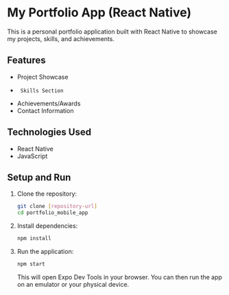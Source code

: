 # My Portfolio App (React Native)

This is a personal portfolio application built with React Native to showcase my projects, skills, and achievements.

## Features

*   Project Showcase
*      Skills Section
*   Achievements/Awards
*   Contact Information

## Technologies Used

*   React Native
*   JavaScript

## Setup and Run

1.  Clone the repository:
    ```bash
    git clone [repository-url]
    cd portfolio_mobile_app
    ```
2.  Install dependencies:
    ```bash
    npm install
    ```
3.  Run the application:
    ```bash
    npm start
    ```
    This will open Expo Dev Tools in your browser. You can then run the app on an emulator or your physical device.


